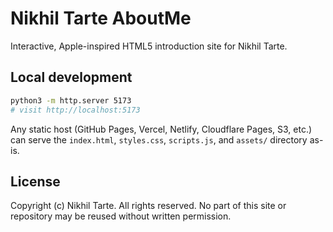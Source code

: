 # Nikhil Tarte AboutMe

Interactive, Apple-inspired HTML5 introduction site for Nikhil Tarte.

## Local development

```bash
python3 -m http.server 5173
# visit http://localhost:5173
```

Any static host (GitHub Pages, Vercel, Netlify, Cloudflare Pages, S3, etc.) can serve the `index.html`, `styles.css`, `scripts.js`, and `assets/` directory as-is.

## License

Copyright (c) Nikhil Tarte. All rights reserved. No part of this site or repository may be reused without written permission.
